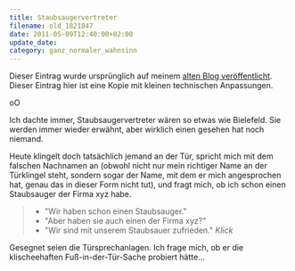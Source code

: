 ```yaml
---
title: Staubsaugervertreter
filename: old_1821847
date: 2011-05-09T12:40:00+02:00
update_date:
category: ganz_normaler_wahnsinn
---
```

Dieser Eintrag wurde ursprünglich auf meinem [alten Blog veröffentlicht](https://stu.blogger.de/stories/1821847/). Dieser Eintrag hier ist eine Kopie mit kleinen technischen Anpassungen.

oO

Ich dachte immer, Staubsaugervertreter wären so etwas wie Bielefeld. Sie werden immer wieder erwähnt, aber wirklich einen gesehen hat noch niemand.

Heute klingelt doch tatsächlich jemand an der Tür, spricht mich mit dem falschen Nachnamen an (obwohl nicht nur mein richtiger Name an der Türklingel steht, sondern sogar der Name, mit dem er mich angesprochen hat, genau das in dieser Form nicht tut), und fragt mich, ob ich schon einen Staubsauger der Firma xyz habe.

> - "Wir haben schon einen Staubsauger."
> - "Aber haben sie auch einen der Firma xyz?"
> - "Wir sind mit unserem Staubsauer zufrieden." *Klick*

Gesegnet seien die Türsprechanlagen. Ich frage mich, ob er die klischeehaften Fuß-in-der-Tür-Sache probiert hätte…
